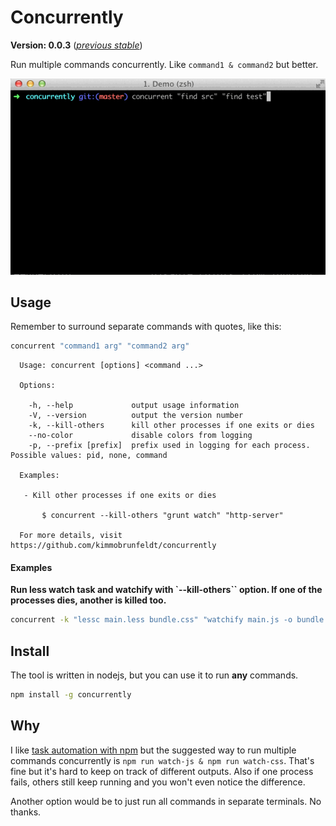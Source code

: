 # Concurrently

**Version: 0.0.3** ([*previous stable*](https://github.com/kimmobrunfeldt/concurrently/tree/0.0.2))

Run multiple commands concurrently. Like ```command1 & command2``` but better.

![](docs/demo.gif)

## Usage

Remember to surround separate commands with quotes, like this:
```bash
concurrent "command1 arg" "command2 arg"
```

```
  Usage: concurrent [options] <command ...>

  Options:

    -h, --help             output usage information
    -V, --version          output the version number
    -k, --kill-others      kill other processes if one exits or dies
    --no-color             disable colors from logging
    -p, --prefix [prefix]  prefix used in logging for each process. Possible values: pid, none, command

  Examples:

   - Kill other processes if one exits or dies

       $ concurrent --kill-others "grunt watch" "http-server"

  For more details, visit https://github.com/kimmobrunfeldt/concurrently
```

#### Examples

**Run less watch task and watchify with `--kill-others`` option.
If one of the processes dies, another is killed too.**

```bash
concurrent -k "lessc main.less bundle.css" "watchify main.js -o bundle.js"
```

## Install

The tool is written in nodejs, but you can use it to run **any** commands.

```bash
npm install -g concurrently
```

## Why

I like [task automation with npm](http://substack.net/task_automation_with_npm_run)
but the suggested way to run multiple commands concurrently is
```npm run watch-js & npm run watch-css```. That's fine but it's hard to keep
on track of different outputs. Also if one process fails, others still keep running
and you won't even notice the difference.

Another option would be to just run all commands in separate terminals.
No thanks.

